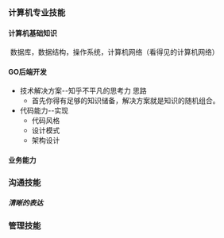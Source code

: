 ### 计算机专业技能

#### 计算机基础知识

​	数据库，数据结构，操作系统，计算机网络（看得见的计算机网络）

#### GO后端开发

+   技术解决方案--知乎不平凡的思考力 思路
    +   首先你得有足够的知识储备，解决方案就是知识的随机组合。
+   代码能力--实现
    +   代码风格
    +   设计模式
    +   架构设计

#### 业务能力



### 沟通技能

##### 清晰的表达



### 管理技能